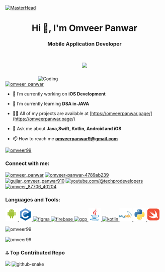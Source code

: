 [![MasterHead](https://peopleofcolorintech.com/wp-content/uploads/2016/02/iOS-Developer-540x317@2x.jpg)](https://omveerpanwar.page/)
<h1 align="center">Hi 👋, I'm Omveer Panwar</h1>
<h3 align="center">Mobile Application Developer</h3>
<h1 align="center">
<img src="https://readme-typing-svg.herokuapp.com?color=FFFF00&background=3728FF00&center=true&vCenter=true&width=500&height=80&lines=System.out.println(%22I+AM+A+PROGRAMMER%22);System.out.print(%22IMPROVING+BIT+BY+BIT%22);Printf(%22I+AM+A+iOS+DEVELOPER%22)">
</h1>
<img align="right" alt="Coding" width="400" src="https://cdn.dribbble.com/users/1162077/screenshots/3848914/programmer.gif">
<p align="left"> <a href="https://twitter.com/omveer_panwar" target="blank"><img src="https://img.shields.io/twitter/follow/omveer_panwar?logo=twitter&style=for-the-badge" alt="omveer_panwar" /></a> </p>





- 🔭 I’m currently working on **iOS Development**
  
- 🌱 I’m currently learning **DSA in JAVA**

- 👨‍💻 All of my projects are available at [https://omveerpanwar.page/](https://omveerpanwar.page/)

- 💬 Ask me about **Java,Swift, Kotlin, Android and iOS**

- 📫 How to reach me **omveerpanwar9@gmail.com**

<p align="left"> <a href="https://github.com/ryo-ma/github-profile-trophy"><img src="https://github-profile-trophy.vercel.app/?username=omveer99" alt="omveer99" /></a> </p>




<h3 align="left">Connect with me:</h3>
<p align="left">

<a href="https://twitter.com/omveer_panwar" target="blank"><img align="center" src="https://raw.githubusercontent.com/rahuldkjain/github-profile-readme-generator/master/src/images/icons/Social/twitter.svg" alt="omveer_panwar" height="30" width="40" /></a>
<a href="https://linkedin.com/in/omveer-panwar-4789ab239" target="blank"><img align="center" src="https://raw.githubusercontent.com/rahuldkjain/github-profile-readme-generator/master/src/images/icons/Social/linked-in-alt.svg" alt="omveer-panwar-4789ab239" height="30" width="40" /></a>
<a href="https://instagram.com/gujjar_omveer_panwar910" target="blank"><img align="center" src="https://raw.githubusercontent.com/rahuldkjain/github-profile-readme-generator/master/src/images/icons/Social/instagram.svg" alt="gujjar_omveer_panwar910" height="30" width="40" /></a>
<a href="https://www.youtube.com/@techprodevelopers" target="blank"><img align="center" src="https://raw.githubusercontent.com/rahuldkjain/github-profile-readme-generator/master/src/images/icons/Social/youtube.svg" alt="youtube.com/@techprodevelopers" height="30" width="40" /></a>
<a href="https://discord.gg/omveer_87706_40204" target="blank"><img align="center" src="https://raw.githubusercontent.com/rahuldkjain/github-profile-readme-generator/master/src/images/icons/Social/discord.svg" alt="omveer_87706_40204" height="30" width="40" /></a>
</p>

<h3 align="left">Languages and Tools:</h3>
<p align="left"> <a href="https://developer.android.com" target="_blank" rel="noreferrer"> <img src="https://raw.githubusercontent.com/devicons/devicon/master/icons/android/android-original-wordmark.svg" alt="android" width="40" height="40"/> </a> <a href="https://www.cprogramming.com/" target="_blank" rel="noreferrer"> <img src="https://raw.githubusercontent.com/devicons/devicon/master/icons/c/c-original.svg" alt="c" width="40" height="40"/> </a> <a href="https://www.figma.com/" target="_blank" rel="noreferrer"> <img src="https://www.vectorlogo.zone/logos/figma/figma-icon.svg" alt="figma" width="40" height="40"/> </a> <a href="https://firebase.google.com/" target="_blank" rel="noreferrer"> <img src="https://www.vectorlogo.zone/logos/firebase/firebase-icon.svg" alt="firebase" width="40" height="40"/> </a> <a href="https://cloud.google.com" target="_blank" rel="noreferrer"> <img src="https://www.vectorlogo.zone/logos/google_cloud/google_cloud-icon.svg" alt="gcp" width="40" height="40"/> </a> <a href="https://www.java.com" target="_blank" rel="noreferrer"> <img src="https://raw.githubusercontent.com/devicons/devicon/master/icons/java/java-original.svg" alt="java" width="40" height="40"/> </a> <a href="https://kotlinlang.org" target="_blank" rel="noreferrer"> <img src="https://www.vectorlogo.zone/logos/kotlinlang/kotlinlang-icon.svg" alt="kotlin" width="40" height="40"/> </a> <a href="https://www.mysql.com/" target="_blank" rel="noreferrer"> <img src="https://raw.githubusercontent.com/devicons/devicon/master/icons/mysql/mysql-original-wordmark.svg" alt="mysql" width="40" height="40"/> </a> <a href="https://www.python.org" target="_blank" rel="noreferrer"> <img src="https://raw.githubusercontent.com/devicons/devicon/master/icons/python/python-original.svg" alt="python" width="40" height="40"/> </a> <a href="https://developer.apple.com/swift/" target="_blank" rel="noreferrer"> <img src="https://raw.githubusercontent.com/devicons/devicon/master/icons/swift/swift-original.svg" alt="swift" width="40" height="40"/> </a> </p>

<p><img align="center" src="https://github-readme-stats.vercel.app/api/top-langs?username=omveer99&show_icons=true&locale=en&layout=compact" alt="omveer99" /></p>

<p><img align="center" src="https://github-readme-streak-stats.herokuapp.com/?user=omveer99&" alt="omveer99" /></p>

### 🔝 Top Contributed Repo
![](https://github-contributor-stats.vercel.app/api?username=Omveer99&limit=5&theme=flat&combine_all_yearly_contributions=true)
<picture>
  <source media="(prefers-color-scheme: dark)" srcset="github-snake-dark.svg" />
  <source media="(prefers-color-scheme: light)" srcset="github-snake.svg" />
  <img alt="github-snake" src="github-snake.svg" />
</picture>

